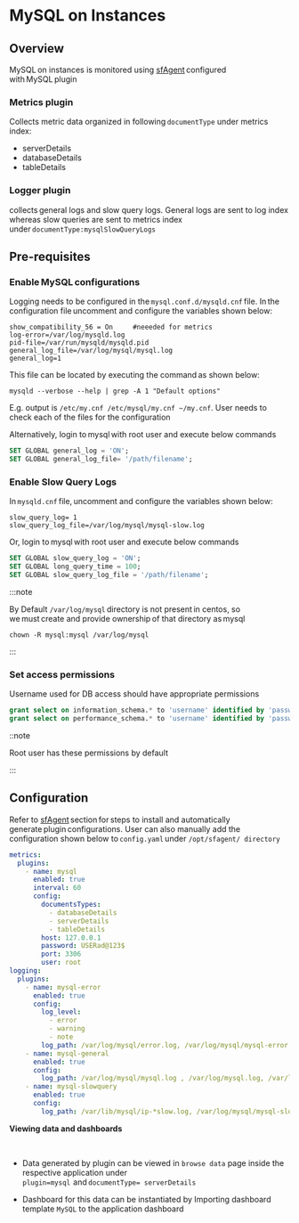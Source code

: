 # MySQL on Instances

## Overview

MySQL on instances is monitored using [sfAgent](/docs/Quick_Start/getting_start#sfagent) configured with MySQL plugin  

### Metrics plugin

Collects metric data organized in following `documentType` under metrics index:  

- serverDetails  
- databaseDetails 
- tableDetails 

### Logger plugin

collects general logs and slow query logs. General logs are sent to log index whereas slow queries are sent to metrics index under `documentType:mysqlSlowQueryLogs`  

## Pre-requisites  

### Enable MySQL configurations

Logging needs to be configured in the `mysql.conf.d/mysqld.cnf` file. In the configuration file uncomment and configure the variables shown below:  

```
show_compatibility_56 = On     #neeeded for metrics 
log-error=/var/log/mysqld.log  
pid-file=/var/run/mysqld/mysqld.pid  
general_log_file=/var/log/mysql/mysql.log  
general_log=1  
```

This file can be located by executing the command as shown below:  

```shell
mysqld --verbose --help | grep -A 1 "Default options"  
```

E.g. output is `/etc/my.cnf /etc/mysql/my.cnf ~/my.cnf`. User needs to check each of the files for the configuration 

Alternatively, login to mysql with root user and execute below commands  

```sql
SET GLOBAL general_log = 'ON';  
SET GLOBAL general_log_file= '/path/filename';  
```

### Enable Slow Query Logs   

In `mysqld.cnf` file, uncomment and configure the variables shown below: 

```shell
slow_query_log= 1  
slow_query_log_file=/var/log/mysql/mysql-slow.log  
```

Or, login to mysql with root user and execute below commands  

```sql
SET GLOBAL slow_query_log = 'ON';  
SET GLOBAL long_query_time = 100;  
SET GLOBAL slow_query_log_file = '/path/filename';  
```

:::note

By Default `/var/log/mysql` directory is not present in centos, so we must create and provide ownership of that directory as mysql   

```shell
chown -R mysql:mysql /var/log/mysql 
```

:::

### Set access permissions

Username used for DB access should have appropriate permissions  

```sql
grant select on information_schema.* to 'username' identified by 'password';  
grant select on performance_schema.* to 'username' identified by 'password';  
```

::note

Root user has these permissions by default  

:::

## Configuration 

Refer to [sfAgent](/docs/Quick_Start/getting_start#sfagent) section for steps to install and automatically generate plugin configurations. User can also manually add the configuration shown below to `config.yaml` under `/opt/sfagent/ directory`  

```yaml
metrics:  
  plugins:  
    - name: mysql  
      enabled: true  
      interval: 60  
      config:  
        documentsTypes:  
          - databaseDetails  
          - serverDetails  
          - tableDetails  
        host: 127.0.0.1  
        password: USERad@123$  
        port: 3306  
        user: root  
logging:  
  plugins:  
    - name: mysql-error  
      enabled: true  
      config:  
        log_level:  
          - error  
          - warning  
          - note  
        log_path: /var/log/mysql/error.log, /var/log/mysql/mysql-error.log, /var/log/mysqld.err, /var/log/mysqld.log  
    - name: mysql-general  
      enabled: true  
      config:  
        log_path: /var/log/mysql/mysql.log , /var/log/mysql.log, /var/log/mysqld.log, /var/lib/mysql/ip-*.log  
    - name: mysql-slowquery  
      enabled: true  
      config:  
        log_path: /var/lib/mysql/ip-*slow.log, /var/log/mysql/mysql-slow.log  
```

**Viewing data and dashboards**   

  

- Data generated by plugin can be viewed in `browse data` page inside the respective application under `plugin=mysql`  and `documentType= serverDetails`  

- Dashboard for this data can be instantiated by Importing dashboard template `MySQL` to the application dashboard  
